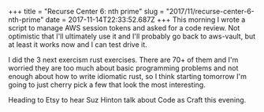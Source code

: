 +++
title = "Recurse Center 6: nth prime"
slug = "2017/11/recurse-center-6-nth-prime"
date = 2017-11-14T22:33:52.687Z
+++
This morning I wrote a script to manage AWS session tokens and asked for a code review. Not optimistic that I'll ultimately use it and I'll probably go back to aws-vault, but at least it works now and I can test drive it.

I did the 3 next exercism rust exercises. There are 70+ of them and I'm worried they are too much about basic programming problems and not enough about how to write idiomatic rust, so I think starting tomorrow I'm going to just cherry pick a few that look the most interesting.

Heading to Etsy to hear Suz Hinton talk about Code as Craft this evening.
